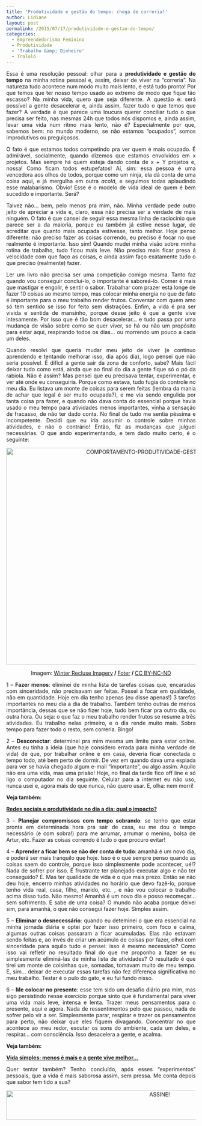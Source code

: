 ```yaml
---
title: 'Produtividade e gestão do tempo: chega de correria!'
author: Lidiane
layout: post
permalink: /2015/07/17/produtividade-e-gestao-do-tempo/
categories:
  - Empreendedorismo Feminino
  - Produtividade
  - 'Trabalho &amp; Dinheiro'
  - Trololó
---
```

<p align="justify">
  Essa é uma resolução pessoal: olhar para a <strong>produtividade e gestão do tempo</strong> na minha rotina pessoal e, assim, deixar de viver na “correria”. Na natureza tudo acontece num modo muito mais lento, e está tudo pronto! Por que temos que ter nosso tempo usado ao extremo de modo que fique tão escasso? Na minha vida, quero que seja diferente. A questão é: será possível a gente desacelerar e, ainda assim, fazer tudo o que temos que fazer? A verdade é que parece uma loucura querer conciliar tudo o que precisa ser feito, nas mesmas 24h que todos nós dispomos e, ainda assim, levar uma vida num ritmo mais lento, não é? Especialmente por que, sabemos bem: no mundo moderno, se não estamos “ocupados”, somos improdutivos ou preguiçosos.
</p>

<p align="justify">
  O fato é que estamos todos competindo pra ver quem é mais ocupado. É admirável, socialmente, quando dizemos que estamos envolvidos em x projetos. Mas sempre há quem esteja dando conta de x + Y projetos e, nossa! Como ficam todos estupefatos! Aí, sim: essa pessoa é uma vencedora aos olhos de todos, porque como um ninja, ela dá conta de uma coisa aqui, e já mergulha em outra <em>acolá</em>, e seguimos todas aplaudindo esse malabarismo. Óbvio! Esse é o modelo de vida ideal de quem é bem sucedido e importante. Será?
</p>

<p align="justify">
  Talvez não… bem, pelo menos pra mim, não. Minha verdade pede outro jeito de apreciar a vida e, claro, essa não precisa ser a verdade de mais ninguém. O fato é que cansei de seguir essa mesma linha de raciocínio que parece ser a da maioria, porque eu também já estive nesse lugar, de acreditar que quanto mais ocupada estivesse, tanto melhor. Hoje penso diferente: não preciso fazer as coisas correndo, eu preciso é focar no que realmente é importante. Isso sim! Quando mudei minha visão sobre minha rotina de trabalho, tudo ficou mais leve. Não preciso mais ficar presa á velocidade com que faço as coisas, e ainda assim faço exatamente tudo o que preciso (realmente) fazer.
</p>

<p align="justify">
  Ler um livro não precisa ser uma competição comigo mesma. Tanto faz quando vou conseguir concluí-lo, o importante é saboreá-lo. Comer é mais que mastigar e engolir, é sentir o sabor. Trabalhar com prazer está longe de fazer 10 coisas ao mesmo tempo, mas colocar minha energia no que de fato é importante para o meu trabalho render frutos. Conversar com quem amo só tem sentido se isso for feito sem distrações. Enfim, a vida é pra ser vivida e sentida de mansinho, porque desse jeito é que a gente vive intesamente. Por isso que é tão bom desacelerar… e tudo passa por uma mudança de visão sobre como se quer viver, se há ou não um propósito para estar aqui, respirando todos os dias… ou morrendo um pouco a cada um deles.
</p>

<p align="justify">
  Quando resolvi que queria mudar meu jeito de viver (e continuo aprendendo e tentando melhorar isso, dia após dia), logo pensei que não seria possível. É difícil a gente sair da zona de conforto, sabe? Mais fácil deixar tudo como está, ainda que ao final do dia a gente fique só o pó da rabiola. Não é assim? Mas pensei que eu precisava tentar, experimentar, e ver até onde eu conseguiria. Porque como estava, tudo fugia do controle no meu dia. Eu listava um monte de coisas para serem feitas (lembra da mania de achar que legal é ser muito ocupada?), e me via sendo engulida por tanta coisa pra fazer, e quando não dava conta do essencial porque havia usado o meu tempo para atividades menos importantes, vinha a sensação de fracasso, de não ter dado conta. No final de tudo me sentia péssima e incompetente. Decidi que eu iria assumir o controle sobre minhas atividades, e não o contrário! Então, fiz as mudanças que julguei necessárias. O que ando experimentando, e tem dado muito certo, é o seguinte:
</p>

<p align="center">
  <a href="https://www.trololodemulher.com.br/2015/07/COMPORTAMENTO-PRODUTIVIDADE-GESTAO-DO-TEMPO.jpg"><img class="alignnone size-full wp-image-11132" src="https://www.trololodemulher.com.br/2015/07/COMPORTAMENTO-PRODUTIVIDADE-GESTAO-DO-TEMPO.jpg" alt="COMPORTAMENTO-PRODUTIVIDADE-GESTAO DO TEMPO" width="800" height="577" /></a>
</p>

<p align="center">
  Imagem: <a href="https://www.flickr.com/photos/winterrecluse/9715138616/" target="_blank" rel="noopener noreferrer">Winter Recluse Imagery</a><b> / </b><a href="http://foter.com/" target="_blank" rel="noopener noreferrer">Foter</a><b> / </b><a href="http://creativecommons.org/licenses/by-nc-nd/2.0/" target="_blank" rel="noopener noreferrer">CC BY-NC-ND</a>
</p>

<p align="justify">
  1 – <strong>Fazer menos</strong>: eliminei de minha lista de tarefas coisas que, encaradas com sinceridade, não precisavam ser feitas. Passei a focar em qualidade, não em quantidade. Hoje em dia tenho apenas (eu disse apenas!) 3 tarefas importantes no meu dia a dia de trabalho. Também tenho outras de menos importância, dessas que se não fizer hoje, tudo bem ficar pra outro dia, ou outra hora. Ou seja: o que faz o meu trabalho render frutos se resume a três atividades. Eu trabalho nelas primeiro, e o dia rende muito mais. Sobra tempo para fazer todo o resto, sem correria. Bingo!
</p>

<p align="justify">
  2 – <strong>Desconectar</strong>: determinei pra mim mesma um limite para estar online. Antes eu tinha a ideia (que hoje considero errada para minha verdade de vida) de que, por trabalhar online e em casa, deveria ficar conectada o tempo todo, até bem perto de dormir. De vez em quando dava uma espiada para ver se havia chegado algum e-mail “importante”, ou algo assim. Aquilo não era uma vida, mas uma prisão! Hoje, no final da tarde fico off line e só ligo o computador no dia seguinte. Celular para a internet eu não uso, nunca usei e, agora mais do que nunca, não quero usar. E, olha: nem morri!
</p>

<p align="justify">
  <strong>Veja também:</strong>
</p>

<p align="justify">
  <a href="http://www.trololodemulher.com.br/2015/06/26/redes-sociais-e-produtividade-2/" target="_blank" rel="noopener noreferrer"><strong>Redes sociais e produtividade no dia a dia: qual o impacto?</strong></a>
</p>

<p align="justify">
  3 – <strong>Planejar compromissos com tempo sobrando</strong>: se tenho que estar pronta em determinada hora pra sair de casa, eu me dou o tempo necessário (e com sobra!) para me arrumar, arrumar o menino, bolsa de Artur, etc. Fazer as coisas correndo é tudo o que procuro evitar!
</p>

<p align="justify">
  4 – <strong>Aprender a ficar bem se não der conta de tudo</strong>: amanhã é um novo dia, e poderá ser mais tranquilo que hoje. Isso é o que sempre penso quando as coisas saem do controle, porque isso simplesmente pode acontecer, ué!? Nada de sofrer por isso. É frustrante ter planejado executar algo e não ter conseguido? É. Mas ter qualidade de vida é o que mais prezo. Então se não deu hoje, encerro minhas atividades no horário que devo fazê-lo, porque tenho vida real, casa, filho, marido, etc. , e não vou colocar o trabalho acima disso tudo. Não mesmo! Amanhã é um novo dia e posso recomeçar… sem sofrimento. E sabe de uma coisa? O mundo não acaba porque deixei sim, para amanhã, o que não consegui fazer hoje. Simples assim.
</p>

<p align="justify">
  5 – <strong>Eliminar o desnecessário</strong>: quando eu deteminei o que era essencial na minha jornada diária e optei por fazer isso primeiro, com foco e calma, algumas outras coisas passaram a ficar acumuladas. Elas não estavam sendo feitas e, ao invés de criar um acúmulo de coisas por fazer, olhei com sinceridade para aquilo tudo e pensei: isso é mesmo necessário? Como isso vai refletir no resultado final do que me proponho a fazer se eu simplesmente eliminá-las de minha lista de atividades? O resultado é que tirei um monte de coisinhas que, somadas, tomavam muito de meu tempo. E, sim… deixar de executar essas tarefas não fez diferença significativa no meu trabalho. Testar é o pulo do gato, e eu fui fundo nisso.
</p>

<p align="justify">
  6 – <strong>Me colocar no presente</strong>: esse tem sido um desafio diário pra mim, mas sigo persistindo nesse exercício porque sinto que é fundamental para viver uma vida mais leve, intensa e lenta. Trazer meus pensamentos para o presente, aqui e agora. Nada de ressentimentos pelo que passou, nada de sofrer pelo vir a ser. Simplesmente parar, respirar e trazer os pensamentos para perto, não deixar que eles fiquem divagando. Concentrar no que acontece ao meu redor, escutar os sons do ambiente, cada um deles, e respirar… com consciência. Isso desacelera a gente, e acalma.
</p>

<p align="justify">
  <strong>Veja também:</strong>
</p>

<p align="justify">
  <a href="http://www.trololodemulher.com.br/2015/07/03/vida-simples/" target="_blank" rel="noopener noreferrer"><strong>Vida simples: menos é mais e a gente vive melhor…</strong></a>
</p>

<p align="justify">
  Quer tentar também? Tenho concluído, após esses “experimentos” pessoais, que a vida é mais saborosa assim, sem pressa. Me conta depois que sabor tem tido a sua?
</p>

<p align="center">
  <a href="http://feedburner.google.com/fb/a/mailverify?uri=blogBichaFemea&loc=en_US" target="_blank" rel="noopener noreferrer"><img class="alignnone size-full wp-image-10439" src="https://www.trololodemulher.com.br/2014/09/ASSINE.png" alt="ASSINE!" width="800" height="78" /></a>
</p>

<p align="justify">